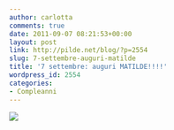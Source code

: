 ```yaml
---
author: carlotta
comments: true
date: 2011-09-07 08:21:53+00:00
layout: post
link: http://pilde.net/blog/?p=2554
slug: 7-settembre-auguri-matilde
title: '7 settembre: auguri MATILDE!!!!'
wordpress_id: 2554
categories:
- Compleanni
---
```


![](http://pilde.net/blog/wp-content/uploads/2011/10/matilde.jpg)



